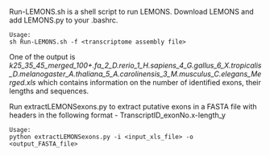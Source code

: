 Run-LEMONS.sh is a shell script to run LEMONS. Download LEMONS and add LEMONS.py to your .bashrc.
```
Usage: 
sh Run-LEMONS.sh -f <transcriptome assembly file>
```
One of the output is *k25_35_45_merged_100+.fa_2_D.rerio_1_H.sapiens_4_G.gallus_6_X.tropicalis_D.melanogaster_A.thaliana_5_A.carolinensis_3_M.musculus_C.elegans_Merged.xls* which contains information on the number of identified exons, their lengths and sequences. 
     
Run extractLEMONSexons.py to extract putative exons in a FASTA file with headers in the following format - 
TranscriptID_exonNo.x-length_y
```
Usage:
python extractLEMONSexons.py -i <input_xls_file> -o <output_FASTA_file>
```
